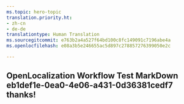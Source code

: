 ```yaml
---
ms.topic: hero-topic
translation.priority.ht:
- zh-cn
- de-de
translationtype: Human Translation
ms.sourcegitcommit: e763b2a4a527f64bd100c8fc149091c7196abe4a
ms.openlocfilehash: e08a3b5e246655ac5d897c278857276399050e2c

---
```

## OpenLocalization Workflow Test MarkDown eb1def1e-0ea0-4e06-a431-0d36381cedf7 thanks!



<!--HONumber=Aug16_HO3-->



